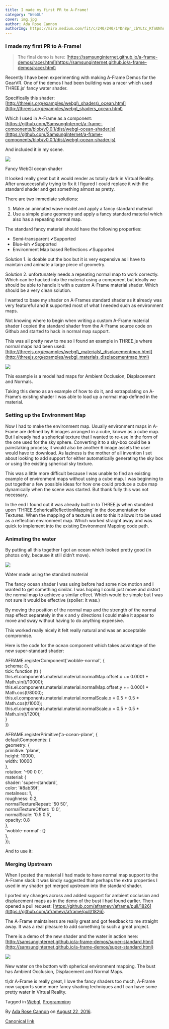 ```yaml
---
title: I made my first PR to A-Frame!
category: "WebGL"
cover: img.jpg
author: Ada Rose Cannon
authorImg: https://miro.medium.com/fit/c/240/240/1*Dn8pr_cbYLtc_KfmUNhnBA.png
---
```


### I made my first PR to A-Frame!

> The final demo is here: [https://samsunginternet.github.io/a-frame-demos/racer.html](https://samsunginternet.github.io/a-frame-demos/racer.html)

Recently I have been experimenting with making A-Frame Demos for the GearVR. One of the demos I had been building was a racer which used THREE.js’ fancy water shader.

Specifically this shader: [http://threejs.org/examples/webgl\_shaders\_ocean.html](http://threejs.org/examples/webgl_shaders_ocean.html)

Which I used in A-Frame as a component: [https://github.com/SamsungInternet/a-frame-components/blob/v0.0.1/dist/webgl-ocean-shader.js](https://github.com/SamsungInternet/a-frame-components/blob/v0.0.1/dist/webgl-ocean-shader.js)

And included it in my scene.

![](https://cdn-images-1.medium.com/max/800/1*4SZ_eI61m8c03Kdvyr8RCw.png)

Fancy WebGl ocean shader

It looked really great but it would render as totally dark in Virtual Reality. After unsuccessfully trying to fix it I figured I could replace it with the standard shader and get something almost as pretty.

There are two immediate solutions:

1.  Make an animated wave model and apply a fancy standard material
2.  Use a simple plane geometry and apply a fancy standard material which also has a repeating normal map.

The standard fancy material should have the following properties:

*   Semi-transparent ✔Supported
*   Blue-ish ✔Supported
*   Environment Map based Reflections ✔Supported

Solution 1. is doable out the box but it is very expensive as I have to maintain and animate a large piece of geometry.

Solution 2. unfortunately needs a repeating normal map to work correctly. Which can be hacked into the material using a component but ideally we should be able to handle it with a custom A-Frame material shader. Which should be a very clean solution.

I wanted to base my shader on A-Frames standard shader as it already was very featureful and it supported most of what I needed such as environment maps.

Not knowing where to begin when writing a custom A-Frame material shader I copied the standard shader from the A-Frame source code on Github and started to hack in normal map support.

This was all pretty new to me so I found an example in THREE.js where normal maps had been used: [http://threejs.org/examples/webgl\_materials\_displacementmap.html](http://threejs.org/examples/webgl_materials_displacementmap.html)

![](https://cdn-images-1.medium.com/max/800/1*q-fKy2NyOL6LctkPcSJb9w.png)

This example is a model had maps for Ambient Occlusion, Displacement and Normals.

Taking this demo as an example of how to do it, and extrapolating on A-Frame’s existing shader I was able to load up a normal map defined in the material.

### Setting up the Environment Map

Now I had to make the environment map. Usually environment maps in A-Frame are defined by 6 images arranged in a cube, known as a cube map. But I already had a spherical texture that I wanted to re-use in the form of the one used for the <a-sky> sky sphere. Converting it to a sky-box could be a painstaking process; it would also be another 6 image assets the user would have to download. As laziness is the mother of all invention I set about looking to add support for either automatically generating the sky box or using the existing spherical sky texture.

This was a little more difficult because I was unable to find an existing example of environment maps without using a cube map. I was beginning to put together a few possible ideas for how one could produce a cube map dynamically when the scene was started. But thank fully this was not necessary.

In the end I found out it was already built in to THREE.js when stumbled upon ‘THREE.SphericalReflectionMapping’ in the documentation for Textures. When the mapping of a texture is set to this it allows it to be used as a reflection environment map. Which worked straight away and was quick to implement into the existing Environment Mapping code path.

### Animating the water

By putting all this together I got an ocean which looked pretty good (in photos only, because it still didn’t move).

![](https://cdn-images-1.medium.com/max/800/1*qsrCT2Sj8JdcV19iqiKPuw.png)

Water made using the standard material

The fancy ocean shader I was using before had some nice motion and I wanted to get something similar. I was hoping I could just move and distort the normal map to achieve a similar effect. Which would be simple but I was not sure it would be effective (spoiler: it was.)

By moving the position of the normal map and the strength of the normal map effect separately in the x and y directions I could make it appear to move and sway without having to do anything expensive.

This worked really nicely it felt really natural and was an acceptable compromise.

Here is the code for the ocean component which takes advantage of the new super-standard shader:

AFRAME.registerComponent('wobble-normal', {  
 schema: {},  
 tick: function (t) {  
  this.el.components.material.material.normalMap.offset.x += 0.0001 * Math.sin(t/10000);  
  this.el.components.material.material.normalMap.offset.y += 0.0001 * Math.cos(t/8000);  
  this.el.components.material.material.normalScale.x = 0.5 + 0.5 * Math.cos(t/1000);  
  this.el.components.material.material.normalScale.x = 0.5 + 0.5 * Math.sin(t/1200);  
 }  
})

AFRAME.registerPrimitive('a-ocean-plane', {  
 defaultComponents: {  
  geometry: {  
   primitive: 'plane',  
   height: 10000,  
   width: 10000  
  },  
  rotation: '-90 0 0',  
  material: {  
   shader: 'super-standard',  
   color: '#8ab39f',  
   metalness: 1,  
   roughness: 0.2,  
   normalTextureRepeat: '50 50',  
   normalTextureOffset: '0 0',  
   normalScale: '0.5 0.5',  
   opacity: 0.8  
  },  
  'wobble-normal': {}  
 },  
});

And to use it:

<a-ocean-plane material="normalMap: #water-normal; sphericalEnvMap: #night-sphere;" position="0 -2 0" ></a-ocean-plane>

### Merging Upstream

When I posted the material I had made to have normal map support to the A-Frame slack it was kindly suggested that perhaps the extra properties I used in my shader get merged upstream into the standard shader.

I ported my changes across and added support for ambient occlusion and displacement maps as in the demo of the bust I had found earlier. Then opened a pull request: [https://github.com/aframevr/aframe/pull/1826](https://github.com/aframevr/aframe/pull/1826).

The A-Frame maintainers are really great and got feedback to me straight away. It was a real pleasure to add something to such a great project.

There is a demo of the new shader and the water in action here: [http://samsunginternet.github.io/a-frame-demos/super-standard.html](http://samsunginternet.github.io/a-frame-demos/super-standard.html)

![](https://cdn-images-1.medium.com/max/800/1*5C86U-OZFf4eYedrsIEjqw.png)

New water on the bottom with spherical environment mapping. The bust has Ambient Occlusion, Displacement and Normal Maps.

tl;dr A-Frame is really great, I love the fancy shaders too much, A-Frame now supports some more fancy shading techniques and I can have some pretty water in Virtual Reality.

Tagged in [Webgl](https://medium.com/tag/webgl), [Programming](https://medium.com/tag/programming)

By [Ada Rose Cannon](https://medium.com/@Lady_Ada_King) on [August 22, 2016](https://medium.com/p/3675d596a2d8).

[Canonical link](https://medium.com/@Lady_Ada_King/i-made-my-first-pr-to-a-frame-3675d596a2d8)
